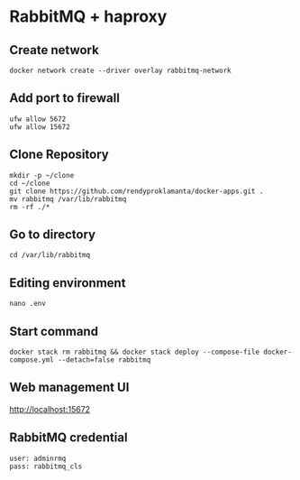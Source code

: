# RabbitMQ + haproxy

## Create network

```shell
docker network create --driver overlay rabbitmq-network
```

## Add port to firewall

```shell
ufw allow 5672
ufw allow 15672
```

## Clone Repository

```shell
mkdir -p ~/clone
cd ~/clone
git clone https://github.com/rendyproklamanta/docker-apps.git .
mv rabbitmq /var/lib/rabbitmq
rm -rf ./*
```

## Go to directory

```shell
cd /var/lib/rabbitmq
```

## Editing environment

```shell
nano .env
```

## Start command

```shell
docker stack rm rabbitmq && docker stack deploy --compose-file docker-compose.yml --detach=false rabbitmq
```

## Web management  UI

<http://localhost:15672>

## RabbitMQ credential

```shell
user: adminrmq
pass: rabbitmq_cls
```
